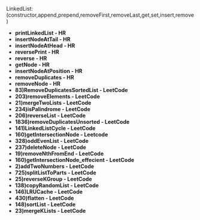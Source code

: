 LinkedList:(constructor,append,prepend,removeFirst,removeLast,get,set,insert,remove)
- **printLinkedList - HR**
- **insertNodeAtTail - HR**
- **insertNodeAtHead - HR**
- **reversePrint - HR**
- **reverse - HR**
- **getNode - HR**
- **insertNodeAtPosition - HR**
- **removeDuplicates - HR**
- **removeNode - HR**
- **83)RemoveDuplicatesSortedList - LeetCode**
- **203)removeElements - LeetCode**
- **21)mergeTwoLists - LeetCode**
- **234)isPalindrome - LeetCode**
- **206)reverseList - LeetCode**
- **1836)removeDuplicatesUnsorted - LeetCode**
- **141)LinkedListCycle - LeetCode**
- **160)getIntersectionNode - Leetcode**
- **328)oddEvenList - LeetCode**
- **237)deleteNode - LeetCode**
- **19)removeNthFromEnd - LeetCode**
- **160)getIntersectionNode_effecient - LeetCode**
- **2)addTwoNumbers - LeetCode**
- **725)splitListToParts - LeetCode**
- **25)reverseKGroup - LeetCode**
- **138)copyRandomList - LeetCode**
- **146)LRUCache - LeetCode**
- **430)flatten - LeetCode**
- **148)sortList - LeetCode**
- **23)mergeKLists - LeetCode**